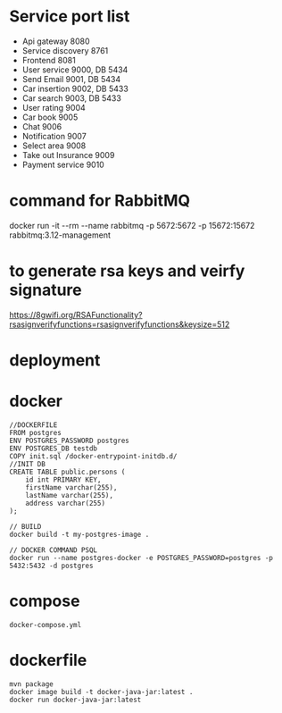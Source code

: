 # Service port list
- Api gateway 8080
- Service discovery 8761
- Frontend 8081
- User service 9000, DB 5434
- Send Email 9001, DB 5434
- Car insertion 9002, DB 5433
- Car search 9003, DB 5433
- User rating 9004
- Car book 9005
- Chat 9006
- Notification 9007
- Select area 9008
- Take out Insurance 9009
- Payment service 9010

# command for RabbitMQ
docker run -it --rm --name rabbitmq -p 5672:5672 -p 15672:15672 rabbitmq:3.12-management

# to generate rsa keys and veirfy signature
https://8gwifi.org/RSAFunctionality?rsasignverifyfunctions=rsasignverifyfunctions&keysize=512

# deployment
  # docker
    
    //DOCKERFILE
    FROM postgres 
    ENV POSTGRES_PASSWORD postgres 
    ENV POSTGRES_DB testdb 
    COPY init.sql /docker-entrypoint-initdb.d/
    //INIT DB
    CREATE TABLE public.persons (
        id int PRIMARY KEY,
        firstName varchar(255),
        lastName varchar(255),
        address varchar(255)
    );
    
    // BUILD
    docker build -t my-postgres-image .
    
    // DOCKER COMMAND PSQL
    docker run --name postgres-docker -e POSTGRES_PASSWORD=postgres -p 5432:5432 -d postgres
  # compose
    docker-compose.yml
  # dockerfile
    mvn package
    docker image build -t docker-java-jar:latest .
    docker run docker-java-jar:latest
